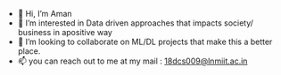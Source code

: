 - 👋 Hi, I’m Aman
- 👀 I’m interested in Data driven approaches that impacts society/ business in apositive way
- 💞️ I’m looking to collaborate on ML/DL projects that make this a better place.
- 📫 you can reach out to me at my mail : 18dcs009@lnmiit.ac.in

<!---
stelios357/stelios357 is a ✨ special ✨ repository because its `README.md` (this file) appears on your GitHub profile.
You can click the Preview link to take a look at your changes.
--->
